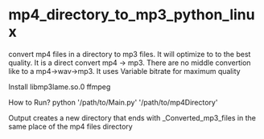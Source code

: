 mp4_directory_to_mp3_python_linux
=================================

convert mp4 files in a directory to mp3 files.
It will optimize to to the best quality.
It is a direct convert mp4 -> mp3.
There are no middle convertion like to a mp4->wav->mp3.
It uses Variable bitrate for maximum quality

Install
libmp3lame.so.0
ffmpeg

How to Run?
python '/path/to/Main.py' '/path/to/mp4Directory'

Output
creates a new directory that ends with _Converted_mp3_files in the same place
of the mp4 files directory
